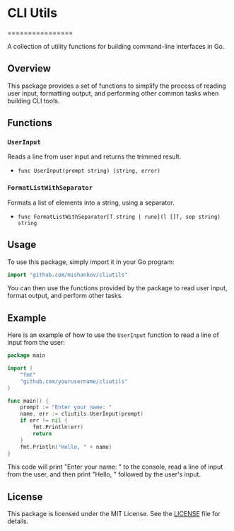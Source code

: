 # CLI Utils
================

A collection of utility functions for building command-line interfaces in Go.

## Overview

This package provides a set of functions to simplify the process of reading user input, formatting output, and performing other common tasks when building CLI tools.

## Functions

### `UserInput`

Reads a line from user input and returns the trimmed result.

* `func UserInput(prompt string) (string, error)`

### `FormatListWithSeparator`

Formats a list of elements into a string, using a separator.

* `func FormatListWithSeparator[T string | rune](l []T, sep string) string`

## Usage

To use this package, simply import it in your Go program:
```go
import "github.com/mishankov/cliutils"
```

You can then use the functions provided by the package to read user input, format output, and perform other tasks.

## Example

Here is an example of how to use the `UserInput` function to read a line of input from the user:
```go
package main

import (
	"fmt"
	"github.com/yourusername/cliutils"
)

func main() {
	prompt := "Enter your name: "
	name, err := cliutils.UserInput(prompt)
	if err != nil {
		fmt.Println(err)
		return
	}
	fmt.Println("Hello, " + name)
}
```
This code will print "Enter your name: " to the console, read a line of input from the user, and then print "Hello, " followed by the user's input.

## License

This package is licensed under the MIT License. See the [LICENSE](LICENSE) file for details.